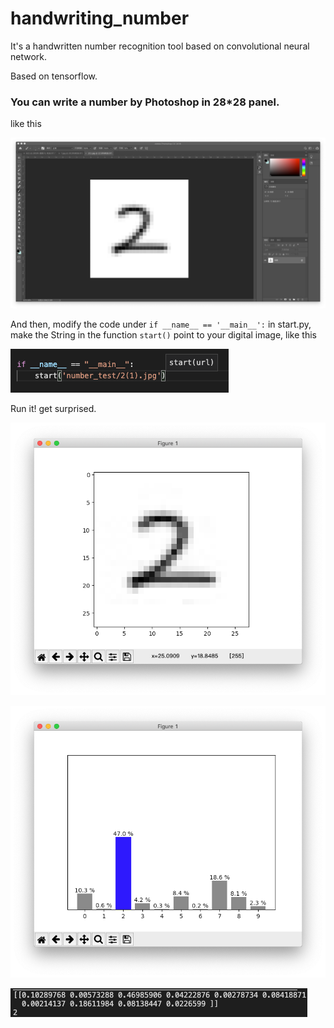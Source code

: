 # handwriting_number

It's a handwritten number recognition tool based on convolutional neural network.

Based on tensorflow.

### You can write a number by Photoshop in 28*28 panel.

like this

![2](README_img/2.png)

And then, modify the code under ```if __name__ == '__main__':``` in start.py, make the String in the function ```start()``` point to your digital image, like this

![start.py](README_img/start_python.png)

Run it! get surprised.

![run1](README_img/run(1).png)

![run2](README_img/run(2).png)

![run3](README_img/run(3).png)
